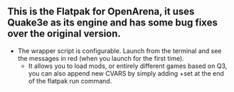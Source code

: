 ## This is the Flatpak for OpenArena, it uses Quake3e as its engine and has some bug fixes over the original version.
- The wrapper script is configurable. Launch from the terminal and see the messages in red (when you launch for the first time).
    - It allows you to load mods, or entirely different games based on Q3, you can also append new CVARS by simply adding +set at the end of the flatpak run command.
